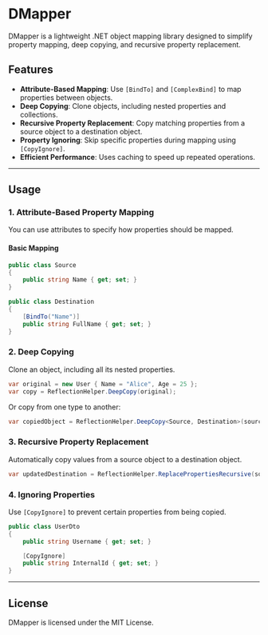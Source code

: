# DMapper


DMapper is a lightweight .NET object mapping library designed to simplify property mapping, deep copying, and recursive property replacement.

## Features

- **Attribute-Based Mapping**: Use `[BindTo]` and `[ComplexBind]` to map properties between objects.
- **Deep Copying**: Clone objects, including nested properties and collections.
- **Recursive Property Replacement**: Copy matching properties from a source object to a destination object.
- **Property Ignoring**: Skip specific properties during mapping using `[CopyIgnore]`.
- **Efficient Performance**: Uses caching to speed up repeated operations.

---

## Usage

### 1. Attribute-Based Property Mapping

You can use attributes to specify how properties should be mapped.

#### **Basic Mapping**
```csharp
public class Source
{
    public string Name { get; set; }
}

public class Destination
{
    [BindTo("Name")]
    public string FullName { get; set; }
}
```

### 2. Deep Copying

Clone an object, including all its nested properties.

```csharp
var original = new User { Name = "Alice", Age = 25 };
var copy = ReflectionHelper.DeepCopy(original);
```

Or copy from one type to another:

```csharp
var copiedObject = ReflectionHelper.DeepCopy<Source, Destination>(sourceObject);
```

### 3. Recursive Property Replacement

Automatically copy values from a source object to a destination object.

```csharp
var updatedDestination = ReflectionHelper.ReplacePropertiesRecursive(sourceObject, destinationObject);
```

### 4. Ignoring Properties

Use `[CopyIgnore]` to prevent certain properties from being copied.

```csharp
public class UserDto
{
    public string Username { get; set; }

    [CopyIgnore]
    public string InternalId { get; set; }
}
```

---

## License

DMapper is licensed under the MIT License.



